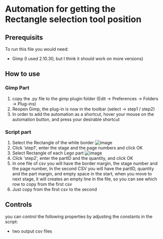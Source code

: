 # Automation for getting the Rectangle selection tool position

## Prerequisits
  To run this file you would need:
  * Gimp (I used 2.10.30, but I think it should work on more versions)

## How to use
  ### Gimp Part
  1. copy the .py file to the gimp plugin folder (Edit -> Preferences -> Folders -> Plug-ins)
  2. Reopen Gimp, the plug-in is now in the toolbar (select -> step1 / step2)
  3. In order to add the automation as a shortcut, hover your mouse on the automation button, and press your desirable shortcut
  ### Script part
  1. Select the Rectangle of the white border
  ![image](https://user-images.githubusercontent.com/62891625/156514956-f3daa015-92ec-4c5b-bec0-582b63fb8be5.png)
  2. Click 'step1', enter the stage and the page numbers and click OK
  3. Select Rectangle of each Lego part
  ![image](https://user-images.githubusercontent.com/62891625/156515273-b903a897-d4e0-43bc-82cf-d86236f1d9d6.png)
  4. Click 'step2', enter the partID and the quantity, and click OK
  5. In one file of csv you will have the border margin, the stage number and the page number,
     In the second CSV you will have the partID, quantity and the part margin, and empty space in the start,
     when you move to next stage, it will creates an empty line in the file, so you can see which row to copy from the first csv
  6. Just copy from the first csv to the second 
  

  
  

## Controls
  you can control the following properties by adjusting the constants in the script:
  * two output csv files 

